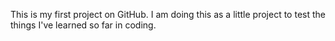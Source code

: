 This is my first project on GitHub. I am doing this as a little project to test the things I've learned so far in coding.
